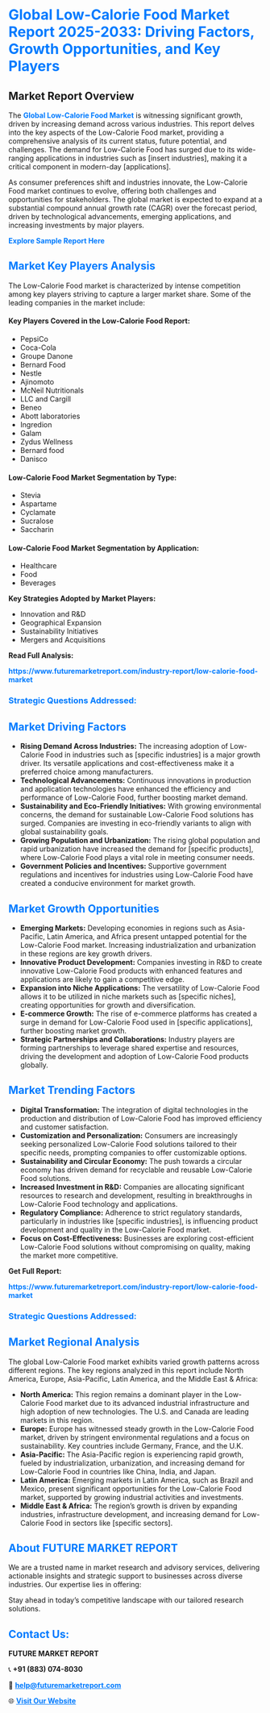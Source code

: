 <h1 style="color: #007BFF;">Global Low-Calorie Food Market Report 2025-2033: Driving Factors, Growth Opportunities, and Key Players</h1>

<section id="overview">
<h2>Market Report Overview</h2>
<p>The <a href="https://www.futuremarketreport.com/industry-report/low-calorie-food-market" style="color: #007BFF; text-decoration: none;"><strong>Global Low-Calorie Food Market</strong></a> is witnessing significant growth, driven by increasing demand across various industries. This report delves into the key aspects of the Low-Calorie Food market, providing a comprehensive analysis of its current status, future potential, and challenges. The demand for Low-Calorie Food has surged due to its wide-ranging applications in industries such as [insert industries], making it a critical component in modern-day [applications].</p>
<p>As consumer preferences shift and industries innovate, the Low-Calorie Food market continues to evolve, offering both challenges and opportunities for stakeholders. The global market is expected to expand at a substantial compound annual growth rate (CAGR) over the forecast period, driven by technological advancements, emerging applications, and increasing investments by major players.</p>
</section>

<section id="overview">
<p><a href="https://www.futuremarketreport.com/request-sample/reportId=61747" style="color: #007BFF; text-decoration: none;"><strong>Explore Sample Report Here</strong></a></p>
</section>

<section id="key-players">
<h2 style="color: #007BFF;">Market Key Players Analysis</h2>
<p>The Low-Calorie Food market is characterized by intense competition among key players striving to capture a larger market share. Some of the leading companies in the market include:</p>
<h4>Key Players Covered in the Low-Calorie Food Report:</h4>
<ul><li>PepsiCo</li><li>Coca-Cola</li><li>Groupe Danone</li><li>Bernard Food</li><li>Nestle</li><li>Ajinomoto</li><li>McNeil Nutritionals</li><li>LLC and Cargill</li><li>Beneo</li><li>Abott laboratories</li><li>Ingredion</li><li>Galam</li><li>Zydus Wellness</li><li>Bernard food</li><li>Danisco</li></ul>
<h4>Low-Calorie Food Market Segmentation by Type:</h4>
<ul><li>Stevia</li><li>Aspartame</li><li>Cyclamate</li><li>Sucralose</li><li>Saccharin</li></ul>

<h4>Low-Calorie Food Market Segmentation by Application:</h4>
<ul><li>Healthcare</li><li>Food</li><li>Beverages</li></ul>
<p><strong>Key Strategies Adopted by Market Players:</strong></p>
<ul>
<li>Innovation and R&D</li>
<li>Geographical Expansion</li>
<li>Sustainability Initiatives</li>
<li>Mergers and Acquisitions</li>
</ul>
</section>

<section>
<p><strong>Read Full Analysis: </strong></p><a href="https://www.futuremarketreport.com/industry-report/low-calorie-food-market" style="color: #007BFF; text-decoration: none;"><strong>https://www.futuremarketreport.com/industry-report/low-calorie-food-market</strong></a>
<h3 style="color: #007BFF;">Strategic Questions Addressed:</h3>
</section>

<section id="driving-factors">
<h2 style="color: #007BFF;">Market Driving Factors</h2>
<ul>
<li><strong>Rising Demand Across Industries:</strong> The increasing adoption of Low-Calorie Food in industries such as [specific industries] is a major growth driver. Its versatile applications and cost-effectiveness make it a preferred choice among manufacturers.</li>
<li><strong>Technological Advancements:</strong> Continuous innovations in production and application technologies have enhanced the efficiency and performance of Low-Calorie Food, further boosting market demand.</li>
<li><strong>Sustainability and Eco-Friendly Initiatives:</strong> With growing environmental concerns, the demand for sustainable Low-Calorie Food solutions has surged. Companies are investing in eco-friendly variants to align with global sustainability goals.</li>
<li><strong>Growing Population and Urbanization:</strong> The rising global population and rapid urbanization have increased the demand for [specific products], where Low-Calorie Food plays a vital role in meeting consumer needs.</li>
<li><strong>Government Policies and Incentives:</strong> Supportive government regulations and incentives for industries using Low-Calorie Food have created a conducive environment for market growth.</li>
</ul>
</section>

<section id="growth-opportunities">
<h2 style="color: #007BFF;">Market Growth Opportunities</h2>
<ul>
<li><strong>Emerging Markets:</strong> Developing economies in regions such as Asia-Pacific, Latin America, and Africa present untapped potential for the Low-Calorie Food market. Increasing industrialization and urbanization in these regions are key growth drivers.</li>
<li><strong>Innovative Product Development:</strong> Companies investing in R&D to create innovative Low-Calorie Food products with enhanced features and applications are likely to gain a competitive edge.</li>
<li><strong>Expansion into Niche Applications:</strong> The versatility of Low-Calorie Food allows it to be utilized in niche markets such as [specific niches], creating opportunities for growth and diversification.</li>
<li><strong>E-commerce Growth:</strong> The rise of e-commerce platforms has created a surge in demand for Low-Calorie Food used in [specific applications], further boosting market growth.</li>
<li><strong>Strategic Partnerships and Collaborations:</strong> Industry players are forming partnerships to leverage shared expertise and resources, driving the development and adoption of Low-Calorie Food products globally.</li>
</ul>
</section>

<section id="trending-factors">
<h2 style="color: #007BFF;">Market Trending Factors</h2>
<ul>
<li><strong>Digital Transformation:</strong> The integration of digital technologies in the production and distribution of Low-Calorie Food has improved efficiency and customer satisfaction.</li>
<li><strong>Customization and Personalization:</strong> Consumers are increasingly seeking personalized Low-Calorie Food solutions tailored to their specific needs, prompting companies to offer customizable options.</li>
<li><strong>Sustainability and Circular Economy:</strong> The push towards a circular economy has driven demand for recyclable and reusable Low-Calorie Food solutions.</li>
<li><strong>Increased Investment in R&D:</strong> Companies are allocating significant resources to research and development, resulting in breakthroughs in Low-Calorie Food technology and applications.</li>
<li><strong>Regulatory Compliance:</strong> Adherence to strict regulatory standards, particularly in industries like [specific industries], is influencing product development and quality in the Low-Calorie Food market.</li>
<li><strong>Focus on Cost-Effectiveness:</strong> Businesses are exploring cost-efficient Low-Calorie Food solutions without compromising on quality, making the market more competitive.</li>
</ul>
</section>

<section>
<p><strong>Get Full Report: </strong></p><a href="https://www.futuremarketreport.com/industry-report/low-calorie-food-market" style="color: #007BFF; text-decoration: none;"><strong>https://www.futuremarketreport.com/industry-report/low-calorie-food-market</strong></a>
<h3 style="color: #007BFF;">Strategic Questions Addressed:</h3>
</section>


<section id="regional-analysis">
<h2 style="color: #007BFF;">Market Regional Analysis</h2>
<p>The global Low-Calorie Food market exhibits varied growth patterns across different regions. The key regions analyzed in this report include North America, Europe, Asia-Pacific, Latin America, and the Middle East & Africa:</p>
<ul>
<li><strong>North America:</strong> This region remains a dominant player in the Low-Calorie Food market due to its advanced industrial infrastructure and high adoption of new technologies. The U.S. and Canada are leading markets in this region.</li>
<li><strong>Europe:</strong> Europe has witnessed steady growth in the Low-Calorie Food market, driven by stringent environmental regulations and a focus on sustainability. Key countries include Germany, France, and the U.K.</li>
<li><strong>Asia-Pacific:</strong> The Asia-Pacific region is experiencing rapid growth, fueled by industrialization, urbanization, and increasing demand for Low-Calorie Food in countries like China, India, and Japan.</li>
<li><strong>Latin America:</strong> Emerging markets in Latin America, such as Brazil and Mexico, present significant opportunities for the Low-Calorie Food market, supported by growing industrial activities and investments.</li>
<li><strong>Middle East & Africa:</strong> The region’s growth is driven by expanding industries, infrastructure development, and increasing demand for Low-Calorie Food in sectors like [specific sectors].</li>
</ul>
</section>

<footer>
<h2 style="color: #007BFF;">About FUTURE MARKET REPORT</h2>
<p>We are a trusted name in market research and advisory services, delivering actionable insights and strategic support to businesses across diverse industries. Our expertise lies in offering:</p>

<p>Stay ahead in today’s competitive landscape with our tailored research solutions.</p>

<h2 style="color: #007BFF;">Contact Us:</h2>
<p><strong>FUTURE MARKET REPORT</strong></p>
<p>📞 <strong>+91 (883) 074-8030</strong></p>
<p>📧 <strong><a href="mailto:help@futuremarketreport.com" style="color: #007BFF;">help@futuremarketreport.com</a></strong></p>
<p>🌐 <strong><a href="https://www.futuremarketreport.com/" style="color: #007BFF;">Visit Our Website</a></strong></p>
</footer>